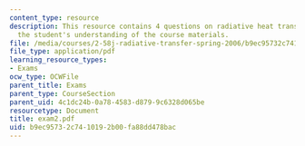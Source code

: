 ```yaml
---
content_type: resource
description: This resource contains 4 questions on radiative heat transfer to test
  the student's understanding of the course materials.
file: /media/courses/2-58j-radiative-transfer-spring-2006/b9ec95732c7410192b00fa88dd478bac_exam2.pdf
file_type: application/pdf
learning_resource_types:
- Exams
ocw_type: OCWFile
parent_title: Exams
parent_type: CourseSection
parent_uid: 4c1dc24b-0a78-4583-d879-9c6328d065be
resourcetype: Document
title: exam2.pdf
uid: b9ec9573-2c74-1019-2b00-fa88dd478bac
---
```

